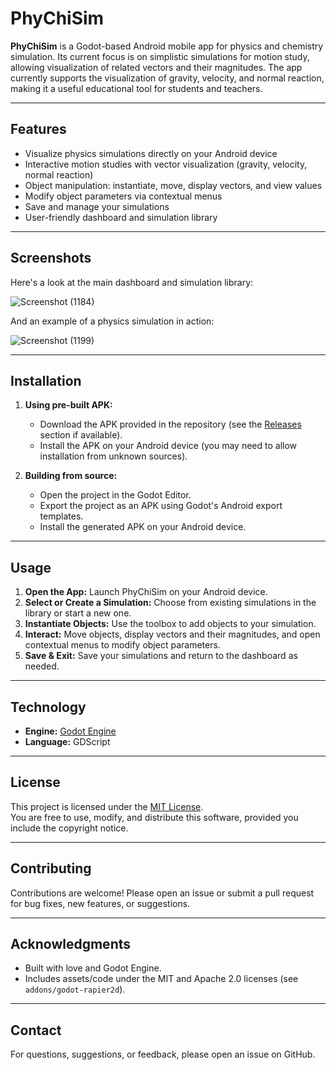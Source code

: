 # PhyChiSim

**PhyChiSim** is a Godot-based Android mobile app for physics and chemistry simulation. Its current focus is on simplistic simulations for motion study, allowing visualization of related vectors and their magnitudes. The app currently supports the visualization of gravity, velocity, and normal reaction, making it a useful educational tool for students and teachers.

---

## Features

- Visualize physics simulations directly on your Android device
- Interactive motion studies with vector visualization (gravity, velocity, normal reaction)
- Object manipulation: instantiate, move, display vectors, and view values
- Modify object parameters via contextual menus
- Save and manage your simulations
- User-friendly dashboard and simulation library

---

## Screenshots

Here's a look at the main dashboard and simulation library:

![Screenshot (1184)](https://github.com/user-attachments/assets/3d8caa2d-d84d-4447-ba13-489c0ad3d4e5)

And an example of a physics simulation in action:

![Screenshot (1199)](https://github.com/user-attachments/assets/08cd5624-7a0e-43a3-891b-ba3bead3f9ea)

---

## Installation

1. **Using pre-built APK:**  
   - Download the APK provided in the repository (see the [Releases](../../releases) section if available).
   - Install the APK on your Android device (you may need to allow installation from unknown sources).

2. **Building from source:**  
   - Open the project in the Godot Editor.
   - Export the project as an APK using Godot's Android export templates.
   - Install the generated APK on your Android device.

---

## Usage

1. **Open the App:** Launch PhyChiSim on your Android device.
2. **Select or Create a Simulation:** Choose from existing simulations in the library or start a new one.
3. **Instantiate Objects:** Use the toolbox to add objects to your simulation.
4. **Interact:** Move objects, display vectors and their magnitudes, and open contextual menus to modify object parameters.
5. **Save & Exit:** Save your simulations and return to the dashboard as needed.

---

## Technology

- **Engine:** [Godot Engine](https://godotengine.org/)
- **Language:** GDScript

---

## License

This project is licensed under the [MIT License](LICENSE.txt).  
You are free to use, modify, and distribute this software, provided you include the copyright notice.

---

## Contributing

Contributions are welcome! Please open an issue or submit a pull request for bug fixes, new features, or suggestions.

---

## Acknowledgments

- Built with love and Godot Engine.
- Includes assets/code under the MIT and Apache 2.0 licenses (see `addons/godot-rapier2d`).

---

## Contact

For questions, suggestions, or feedback, please open an issue on GitHub.
